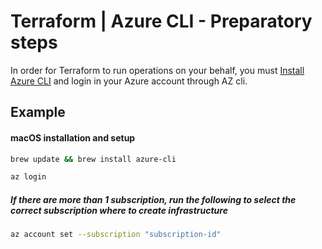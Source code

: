 # Terraform | Azure CLI - Preparatory steps

In order for Terraform to run operations on your behalf, you must [Install Azure CLI](https://learn.microsoft.com/en-us/cli/azure/install-azure-cli) and login in your Azure account through AZ cli.

## Example

#### macOS installation and setup

```bash
brew update && brew install azure-cli
```


```bash
az login
```

##### If there are more than 1 subscription, run the following to select the correct subscription where to create infrastructure

```bash
az account set --subscription "subscription-id"
```